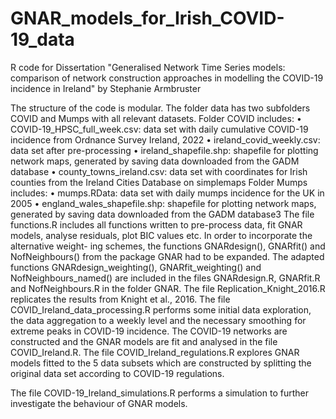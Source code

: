 # GNAR_models_for_Irish_COVID-19_data
R code for Dissertation "Generalised Network Time Series models: comparison of network construction approaches in modelling the COVID-19 incidence in Ireland" by Stephanie Armbruster


The structure of the code is modular. The folder data has two subfolders COVID and Mumps with all relevant datasets.
Folder COVID includes:
• COVID-19_HPSC_full_week.csv: data set with daily cumulative COVID-19 incidence from Ordnance Survey Ireland, 2022
• ireland_covid_weekly.csv: data set after pre-processing
• ireland_shapefile.shp: shapefile for plotting network maps, generated by saving data downloaded from the GADM database
• county_towns_ireland.csv: data set with coordinates for Irish counties from the Ireland Cities Database on simplemaps
Folder Mumps includes:
• mumps.RData: data set with daily mumps incidence for the UK in 2005
• england_wales_shapefile.shp: shapefile for plotting network maps, generated by saving data downloaded from the GADM database3
The file functions.R includes all functions written to pre-process data, fit GNAR models, analyse residuals, plot BIC values etc. In order to incorporate the alternative weight- ing schemes, the functions GNARdesign(), GNARfit() and NofNeighbours() from the package GNAR had to be expanded. The adapted functions GNARdesign_weighting(), GNARfit_weighting() and NofNeighbours_named() are included in the files GNARdesign.R, GNARfit.R and NofNeighbours.R in the folder GNAR.
The file Replication_Knight_2016.R replicates the results from Knight et al., 2016.
The file COVID_Ireland_data_processing.R performs some initial data exploration, the data aggregation to a weekly level and the necessary smoothing for extreme peaks in COVID-19 incidence.
The COVID-19 networks are constructed and the GNAR models are fit and analysed in the file COVID_Ireland.R.
The file COVID_Ireland_regulations.R explores GNAR models fitted to the 5 data subsets which are constructed by splitting the original data set according to COVID-19 regulations.

The file COVID-19_Ireland_simulations.R performs a simulation to further investigate the behaviour of GNAR models. 
